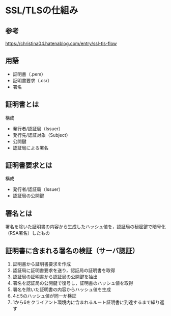 # SSL/TLSの仕組み

## 参考
https://christina04.hatenablog.com/entry/ssl-tls-flow


## 用語
- 証明書（.pem）
- 証明書要求（.csr）
- 署名


## 証明書とは
構成
- 発行者/認証局（Issuer）
- 発行先/認証対象（Subject）
- 公開鍵
- 認証局による署名


## 証明書要求とは
構成
- 発行者/認証局（Issuer）
- 認証局の公開鍵


## 署名とは
署名を除いた証明書の内容から生成したハッシュ値を，認証局の秘密鍵で暗号化（RSA署名）したもの


## 証明書に含まれる署名の検証（サーバ認証）
1. 証明書から証明書要求を作成
2. 認証局に証明書要求を送り，認証局の証明書を取得
3. 認証局の証明書から認証局の公開鍵を抽出
4. 署名を認証局の公開鍵で復号し，証明書のハッシュ値を取得
5. 署名を除いた証明書の内容からハッシュ値を生成
6. 4と5のハッシュ値が同一か検証
7. 1から6をクライアント環境内に含まれるルート証明書に到達するまで繰り返す
